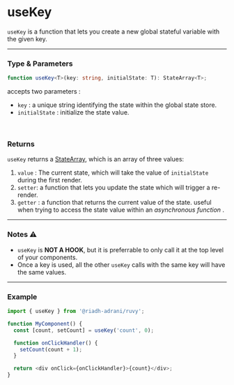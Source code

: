 # useKey

`useKey` is a function that lets you create a new global stateful variable with the given key.

<hr/>

### Type & Parameters

```ts
function useKey<T>(key: string, initialState: T): StateArray<T>;
```

accepts two parameters :

- `key` : a unique string identifying the state within the global state store.
- `initialState` : initialize the state value.

<br/>

### Returns

`useKey` returns a [StateArray](/docs/types#statearray), which is an array of three values:

1. `value` : The current state, which will take the value of `initialState` during the first render.
2. `setter`: a function that lets you update the state which will trigger a re-render.
3. `getter` : a function that returns the current value of the state. useful when trying to access the state value within an _asynchronous function_ .

<hr/>

### Notes ⚠️

- `useKey` is **NOT A HOOK**, but it is preferrable to only call it at the top level of your components.
- Once a key is used, all the other `useKey` calls with the same key will have the same values.

<hr/>

### Example

```ts
import { useKey } from '@riadh-adrani/ruvy';

function MyComponent() {
  const [count, setCount] = useKey('count', 0);

  function onClickHandler() {
    setCount(count + 1);
  }

  return <div onClick={onClickHandler}>{count}</div>;
}
```
